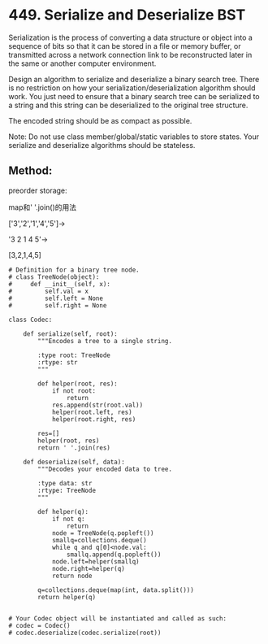 # 449. Serialize and Deserialize BST

Serialization is the process of converting a data structure or object into a sequence of bits so that it can be stored in a file or memory buffer, or transmitted across a network connection link to be reconstructed later in the same or another computer environment.

Design an algorithm to serialize and deserialize a binary search tree. There is no restriction on how your serialization/deserialization algorithm should work. You just need to ensure that a binary search tree can be serialized to a string and this string can be deserialized to the original tree structure.

The encoded string should be as compact as possible.

Note: Do not use class member/global/static variables to store states. Your serialize and deserialize algorithms should be stateless.

## Method:

preorder storage:

map和' '.join()的用法

['3','2','1','4','5']->

'3 2 1 4 5'->

[3,2,1,4,5]

    # Definition for a binary tree node.
    # class TreeNode(object):
    #     def __init__(self, x):
    #         self.val = x
    #         self.left = None
    #         self.right = None
    
    class Codec:
    
        def serialize(self, root):
            """Encodes a tree to a single string.
            
            :type root: TreeNode
            :rtype: str
            """
            
            def helper(root, res):
                if not root:
                    return
                res.append(str(root.val))
                helper(root.left, res)
                helper(root.right, res)
                
            res=[]
            helper(root, res)
            return ' '.join(res)
      
        def deserialize(self, data):
            """Decodes your encoded data to tree.
            
            :type data: str
            :rtype: TreeNode
            """
            
            def helper(q):
                if not q:
                    return
                node = TreeNode(q.popleft())
                smallq=collections.deque()
                while q and q[0]<node.val:
                    smallq.append(q.popleft())
                node.left=helper(smallq)
                node.right=helper(q)
                return node
        
            q=collections.deque(map(int, data.split()))
            return helper(q)
    
    
    # Your Codec object will be instantiated and called as such:
    # codec = Codec()
    # codec.deserialize(codec.serialize(root))